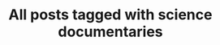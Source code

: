 ---
layout: tag
title: "All posts tagged with science documentaries"
permalink: /weblog/tags/science-documentaries/
taxonomy: science documentaries
---
